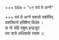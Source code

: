 +++
title = "०९ वयं ते अग्ने"

+++
वयं ते अग्ने यशसो यशोभिर्  
यशस्विनो हविषैना विधेम ।  
स नो धेहि राष्ट्रम् इन्द्रजूतं  
तव त्रात्रे अधिवाके स्याम ॥
